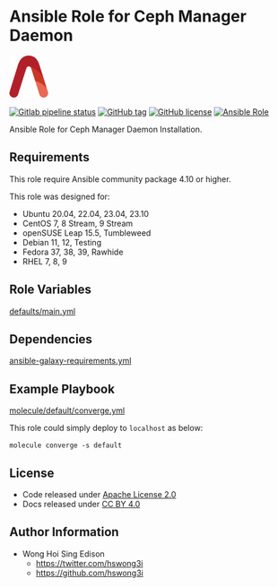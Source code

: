 # Ansible Role for Ceph Manager Daemon

<a href="https://alvistack.com" title="AlviStack" target="_blank"><img src="/alvistack.svg" height="75" alt="AlviStack"></a>

[![Gitlab pipeline status](https://img.shields.io/gitlab/pipeline/alvistack/ansible-role-ceph_mgr/master)](https://gitlab.com/alvistack/ansible-role-ceph_mgr/-/pipelines)
[![GitHub tag](https://img.shields.io/github/tag/alvistack/ansible-role-ceph_mgr.svg)](https://github.com/alvistack/ansible-role-ceph_mgr/tags)
[![GitHub license](https://img.shields.io/github/license/alvistack/ansible-role-ceph_mgr.svg)](https://github.com/alvistack/ansible-role-ceph_mgr/blob/master/LICENSE)
[![Ansible Role](https://img.shields.io/badge/galaxy-alvistack.ceph_mgr-blue.svg)](https://galaxy.ansible.com/alvistack/ceph_mgr)

Ansible Role for Ceph Manager Daemon Installation.

## Requirements

This role require Ansible community package 4.10 or higher.

This role was designed for:

-   Ubuntu 20.04, 22.04, 23.04, 23.10
-   CentOS 7, 8 Stream, 9 Stream
-   openSUSE Leap 15.5, Tumbleweed
-   Debian 11, 12, Testing
-   Fedora 37, 38, 39, Rawhide
-   RHEL 7, 8, 9

## Role Variables

[defaults/main.yml](defaults/main.yml)

## Dependencies

[ansible-galaxy-requirements.yml](ansible-galaxy-requirements.yml)

## Example Playbook

[molecule/default/converge.yml](molecule/default/converge.yml)

This role could simply deploy to `localhost` as below:

    molecule converge -s default

## License

-   Code released under [Apache License 2.0](LICENSE)
-   Docs released under [CC BY 4.0](http://creativecommons.org/licenses/by/4.0/)

## Author Information

-   Wong Hoi Sing Edison
    -   <https://twitter.com/hswong3i>
    -   <https://github.com/hswong3i>
